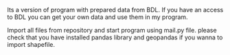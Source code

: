 Its a version of program with prepared data from BDL. If you have an access to BDL you can get your own data and use them in my program. 

Import all files from repository and start program using mail.py file. 
please check that you have installed pandas library and geopandas if you wanna to import shapefile.
